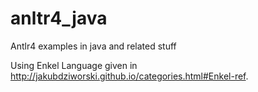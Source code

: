 # anltr4_java
Antlr4 examples in java and related stuff

Using Enkel Language given in http://jakubdziworski.github.io/categories.html#Enkel-ref.

